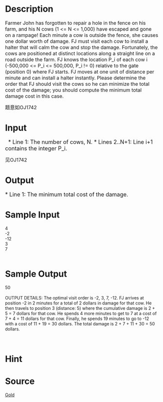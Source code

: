 
# Description

<div class="content"><p><span style="font-size: medium">Farmer John has forgotten to repair a hole in the fence on his farm, and his N cows (1 &lt;= N &lt;= 1,000) have escaped and gone on a rampage! Each minute a cow is outside the fence, she causes one dollar worth of damage. FJ must visit each cow to install a halter that will calm the cow and stop the damage. Fortunately, the cows are positioned at distinct locations along a straight line on a road outside the farm. FJ knows the location P_i of each cow i (-500,000 &lt;= P_i &lt;= 500,000, P_i != 0) relative to the gate (position 0) where FJ starts. FJ moves at one unit of distance per minute and can install a halter instantly. Please determine the order that FJ should visit the cows so he can minimize the total cost of the damage; you should compute the minimum total damage cost in this case. </span></p>
<p><span style="font-size: medium">题意如OJ1742</span></p></div>

# Input

<div class="content"><p><font size="4">  * Line 1: The number of cows, N. * Lines 2..N+1: Line i+1 contains the integer P_i. </font></p>
<p><span style="font-size: medium">见OJ1742</span></p></div>

# Output

<div class="content"><p><font size="4">* Line 1: The minimum total cost of the damage. </font></p></div>

# Sample Input

<div class="content"><span class="sampledata">4<br/>
-2<br/>
-12<br/>
3<br/>
7<br/>
<br/>
</span></div>

# Sample Output

<div class="content"><span class="sampledata">50<br/>
<br/>
 OUTPUT DETAILS: The optimal visit order is -2, 3, 7, -12. FJ arrives at position -2 in 2 minutes for a total of 2 dollars in damage for that cow. He then travels to position 3 (distance: 5) where the cumulative damage is 2 + 5 = 7 dollars for that cow. He spends 4 more minutes to get to 7 at a cost of 7 + 4 = 11 dollars for that cow. Finally, he spends 19 minutes to go to -12 with a cost of 11 + 19 = 30 dollars. The total damage is 2 + 7 + 11 + 30 = 50 dollars. <br/>
<br/>
 <br/>
</span></div>

# Hint

<div class="content"><p></p></div>

# Source

<div class="content"><p><a href="problemset.php?search=Gold">Gold</a></p></div>

